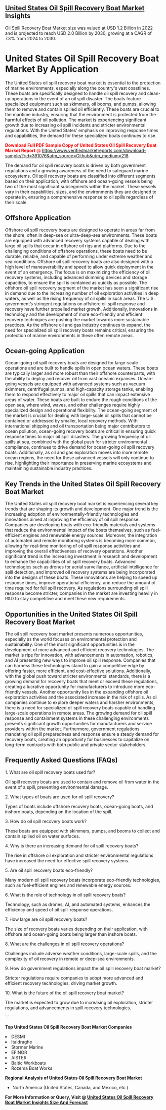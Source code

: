 <h2><a href="https://www.verifiedmarketreports.com/download-sample/?rid=391076&amp;utm_source=Github&amp;utm_medium=218" target="_blank">United States Oil Spill Recovery Boat Market</a> Insights</h2><p>Oil Spill Recovery Boat Market size was valued at USD 1.2 Billion in 2022 and is projected to reach USD 2.0 Billion by 2030, growing at a CAGR of 7.3% from 2024 to 2030.</p><p> <h1>United States Oil Spill Recovery Boat Market By Application</h1> <p>The United States oil spill recovery boat market is essential to the protection of marine environments, especially along the country's vast coastlines. These boats are specifically designed to handle oil spill recovery and clean-up operations in the event of an oil spill disaster. The boats feature specialized equipment such as skimmers, oil booms, and pumps, allowing them to remove and contain spilled oil efficiently. These boats are crucial to the maritime industry, ensuring that the environment is protected from the harmful effects of oil pollution. The market is experiencing significant growth due to increasing oil spill incidents and stricter environmental regulations. With the United States' emphasis on improving response times and capabilities, the demand for these specialized boats continues to rise. <p><span class=""><span style="color: #ff0000;"><strong>Download Full PDF Sample Copy of United States Oil Spill Recovery Boat Market Report</strong> @ </span><a href="https://www.verifiedmarketreports.com/download-sample/?rid=391076&amp;utm_source=Github&amp;utm_medium=218" target="_blank">https://www.verifiedmarketreports.com/download-sample/?rid=391076&amp;utm_source=Github&amp;utm_medium=218</a></span></p> The demand for oil spill recovery boats is driven by both government regulations and a growing awareness of the need to safeguard marine ecosystems. Oil spill recovery boats are classified into different segments based on their application, with offshore and ocean-going vessels being two of the most significant subsegments within the market. These vessels vary in their capabilities, sizes, and the environments they are designed to operate in, ensuring a comprehensive response to oil spills regardless of their scale. <h2>Offshore Application</h2> <p>Offshore oil spill recovery boats are designed to operate in areas far from the shore, often in deep-sea or ultra-deep-sea environments. These boats are equipped with advanced recovery systems capable of dealing with large oil spills that occur in offshore oil rigs and platforms. Due to the challenging conditions of offshore operations, these boats need to be durable, reliable, and capable of performing under extreme weather and sea conditions. Offshore oil spill recovery boats are also designed with a high level of maneuverability and speed to allow quick deployment in the event of an emergency. The focus is on maximizing the efficiency of oil recovery systems, including advanced skimming devices and storage capacities, to ensure the spill is contained as quickly as possible. The offshore oil spill recovery segment of the market has seen a significant rise in demand due to the increasing number of oil exploration activities in deep waters, as well as the rising frequency of oil spills in such areas. The U.S. government’s stringent regulations on offshore oil spill response and recovery have further propelled market growth. Additionally, innovations in technology and the development of more eco-friendly and efficient recovery techniques are pushing the market towards more sustainable practices. As the offshore oil and gas industry continues to expand, the need for specialized oil spill recovery boats remains critical, ensuring the protection of marine environments in these often remote areas. <h2>Ocean-going Application</h2> <p>Ocean-going oil spill recovery boats are designed for large-scale operations and are built to handle spills in open ocean waters. These boats are typically larger and more robust than their offshore counterparts, with the ability to deploy and recover oil from vast oceanic expanses. Ocean-going vessels are equipped with advanced systems such as vacuum skimmers, centrifugal pumps, and high-capacity storage tanks, enabling them to respond effectively to major oil spills that can impact extensive areas of water. These boats are built to endure the rough conditions of the open sea, where wind, waves, and other challenges require highly specialized design and operational flexibility. The ocean-going segment of the market is crucial for dealing with large-scale oil spills that cannot be contained or addressed by smaller, local recovery methods. With international shipping and oil transportation being major contributors to ocean pollution, ocean-going recovery boats are critical in ensuring quick response times to major oil spill disasters. The growing frequency of oil spills at sea, combined with the global push for stricter environmental compliance, continues to drive demand for ocean-going oil spill recovery boats. Additionally, as oil and gas exploration moves into more remote ocean regions, the need for these advanced vessels will only continue to rise, highlighting their importance in preserving marine ecosystems and maintaining sustainable industry practices. <h2>Key Trends in the United States Oil Spill Recovery Boat Market</h2> <p>The United States oil spill recovery boat market is experiencing several key trends that are shaping its growth and development. One major trend is the increasing adoption of environmentally-friendly technologies and innovations aimed at improving the efficiency of oil spill response. Companies are developing boats with eco-friendly materials and systems that reduce the environmental impact of the boats themselves, such as fuel-efficient engines and renewable energy sources. Moreover, the integration of automated and remote monitoring systems is becoming more common, allowing for real-time monitoring of oil spill response activities and improving the overall effectiveness of recovery operations. Another significant trend is the increasing investment in research and development to enhance the capabilities of oil spill recovery boats. Advanced technologies such as drones for aerial surveillance, artificial intelligence for spill detection, and improved oil recovery systems are being incorporated into the designs of these boats. These innovations are helping to speed up response times, improve operational efficiency, and reduce the amount of time required for full spill recovery. As regulations surrounding oil spill response become stricter, companies in the market are investing heavily in R&D to stay competitive and meet these new requirements. <h2>Opportunities in the United States Oil Spill Recovery Boat Market</h2> <p>The oil spill recovery boat market presents numerous opportunities, especially as the world focuses on environmental protection and sustainability. One of the most significant opportunities is in the development of more advanced and efficient recovery technologies. The market is ripe for innovation, with advancements in automation, robotics, and AI presenting new ways to improve oil spill response. Companies that can harness these technologies stand to gain a competitive edge by offering faster, more efficient, and cost-effective solutions. Additionally, with the global push toward stricter environmental standards, there is a growing demand for recovery boats that meet or exceed these regulations, creating a lucrative opportunity for manufacturers to introduce more eco-friendly vessels. Another opportunity lies in the expanding offshore oil exploration activities and the associated increase in the risk of spills. As oil companies continue to explore deeper waters and harsher environments, there is a need for specialized oil spill recovery boats capable of handling large-scale operations in remote areas. The growing demand for oil spill response and containment systems in these challenging environments presents significant growth opportunities for manufacturers and service providers within the market. Furthermore, government regulations mandating oil spill preparedness and response ensure a steady demand for recovery boats, creating an opportunity for businesses to capitalize on long-term contracts with both public and private sector stakeholders. <h2>Frequently Asked Questions (FAQs)</h2> <p>1. What are oil spill recovery boats used for?</p> <p>Oil spill recovery boats are used to contain and remove oil from water in the event of a spill, preventing environmental damage.</p> <p>2. What types of boats are used for oil spill recovery?</p> <p>Types of boats include offshore recovery boats, ocean-going boats, and inshore boats, depending on the location of the spill.</p> <p>3. How do oil spill recovery boats work?</p> <p>These boats are equipped with skimmers, pumps, and booms to collect and contain spilled oil on water surfaces.</p> <p>4. Why is there an increasing demand for oil spill recovery boats?</p> <p>The rise in offshore oil exploration and stricter environmental regulations have increased the need for effective spill recovery systems.</p> <p>5. Are oil spill recovery boats eco-friendly?</p> <p>Many modern oil spill recovery boats incorporate eco-friendly technologies, such as fuel-efficient engines and renewable energy sources.</p> <p>6. What is the role of technology in oil spill recovery boats?</p> <p>Technology, such as drones, AI, and automated systems, enhances the efficiency and speed of oil spill response operations.</p> <p>7. How large are oil spill recovery boats?</p> <p>The size of recovery boats varies depending on their application, with offshore and ocean-going boats being larger than inshore boats.</p> <p>8. What are the challenges in oil spill recovery operations?</p> <p>Challenges include adverse weather conditions, large-scale spills, and the complexity of oil recovery in remote or deep-sea environments.</p> <p>9. How do government regulations impact the oil spill recovery boat market?</p> <p>Stricter regulations require companies to adopt more advanced and efficient recovery technologies, driving market growth.</p> <p>10. What is the future of the oil spill recovery boat market?</p> <p>The market is expected to grow due to increasing oil exploration, stricter regulations, and advancements in spill recovery technologies.</p> ```</p><p><strong>Top United States Oil Spill Recovery Boat Market Companies</strong></p><div data-test-id=""><p><li>DESMI</li><li> Italdraghe</li><li> Stormer Marine</li><li> EFINOR</li><li> AISTER</li><li> Baltic Workboats</li><li> Rozema Boat Works</li></p><div><strong>Regional Analysis of&nbsp;United States Oil Spill Recovery Boat Market</strong></div><ul><li dir="ltr"><p dir="ltr">North America&nbsp;(United States, Canada, and Mexico, etc.)</p></li></ul><p><strong>For More Information or Query, Visit @&nbsp;</strong><strong><a href="https://www.verifiedmarketreports.com/product/oil-spill-recovery-boat-market/?utm_source=Github&amp;utm_medium=218" target="_blank">United States Oil Spill Recovery Boat Market Insights Size And Forecast</a></strong></p></div>
